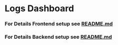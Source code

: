 # Logs Dashboard

### For Details Frontend setup see [README.md](./frontend/README.md)

### For Details Backend setup see [README.md](./backend/README.md)
